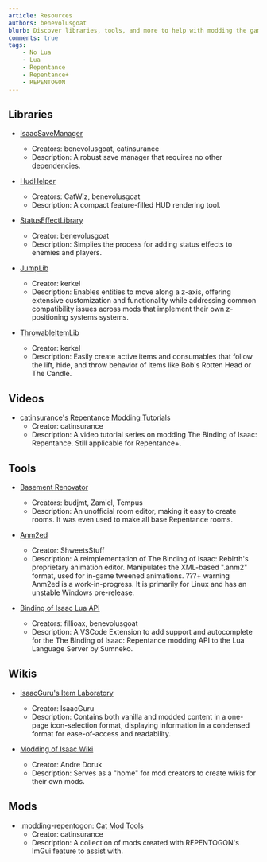 ```yaml
---
article: Resources
authors: benevolusgoat
blurb: Discover libraries, tools, and more to help with modding the game.
comments: true
tags:
    - No Lua
    - Lua
    - Repentance
    - Repentance+
    - REPENTOGON
---
```


## Libraries

- [IsaacSaveManager](https://github.com/catinsurance/IsaacSaveManager)
	- Creators: benevolusgoat, catinsurance
	- Description: A robust save manager that requires no other dependencies.

- [HudHelper](https://github.com/BenevolusGoat/hud-helper)<br>
	- Creators: CatWiz, benevolusgoat<br>
	- Description: A compact feature-filled HUD rendering tool.

- [StatusEffectLibrary](https://github.com/BenevolusGoat/status-effect-library)<br>
	- Creator: benevolusgoat<br>
	- Description: Simplies the process for adding status effects to enemies and players.

- [JumpLib](https://kerkeland.gitbook.io/jumplib)<br>
	- Creator: kerkel<br>
	- Description: Enables entities to move along a z-axis, offering extensive customization and functionality while addressing common compatibility issues across mods that implement their own z-positioning systems systems.

- [ThrowableItemLib](https://github.com/drpandacat/ThrowableItemLib)<br>
	- Creator: kerkel<br>
	- Description: Easily create active items and consumables that follow the lift, hide, and throw behavior of items like Bob's Rotten Head or The Candle.

## Videos

- [catinsurance's Repentance Modding Tutorials](https://youtu.be/rukHB48olG8?si=NJYemDUW5CT3eQkp)<br>
	- Creator: catinsurance<br>
	- Description: A video tutorial series on modding The Binding of Isaac: Repentance. Still applicable for Repentance+.

## Tools

- [Basement Renovator](https://github.com/Basement-Renovator/basement-renovator)<br>
	- Creators: budjmt, Zamiel, Tempus<br>
	- Description: An unofficial room editor, making it easy to create rooms. It was even used to make all base Repentance rooms.

- [Anm2ed](https://github.com/ShweetsStuff/anm2ed)<br>
	- Creator: ShweetsStuff<br>
	- Description: A reimplementation of The Binding of Isaac: Rebirth's proprietary animation editor. Manipulates the XML-based ".anm2" format, used for in-game tweened animations.
	???+ warning
		Anm2ed is a work-in-progress. It is primarily for Linux and has an unstable Windows pre-release.

- [Binding of Isaac Lua API](https://marketplace.visualstudio.com/items?itemName=Filloax.isaac-lua-api-vscode)<br>
	- Creators: fillioax, benevolusgoat<br>
	- Description: A VSCode Extension to add support and autocomplete for the The Binding of Isaac: Repentance modding API to the Lua Language Server by Sumneko.

## Wikis

- [IsaacGuru's Item Laboratory](https://isaacguru.com/)<br>
	- Creator: IsaacGuru<br>
	- Description: Contains both vanilla and modded content in a one-page icon-selection format, displaying information in a condensed format for ease-of-access and readability.

- [Modding of Isaac Wiki](https://moddingofisaac.wiki.gg/wiki/Modding_of_Isaac_Wiki)<br>
	- Creator: Andre Doruk<br>
	- Description: Serves as a "home" for mod creators to create wikis for their own mods.

## Mods

- :modding-repentogon: [Cat Mod Tools](https://steamcommunity.com/workshop/filedetails/?id=3190954288)<br>
	- Creator: catinsurance<br>
	- Description: A collection of mods created with REPENTOGON's ImGui feature to assist with.